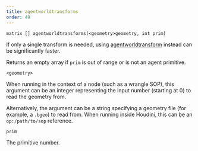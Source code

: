 ```yaml
---
title: agentworldtransforms
order: 49
---
```

`matrix [] agentworldtransforms(<geometry>geometry, int prim)`

If only a single transform is needed, using [agentworldtransform](/en/houdini-vex/crowds/agentworldtransform "Returns the current world space transform of an agent primitive’s bone.") instead can be significantly faster.

Returns an empty array if `prim` is out of range or is not an agent primitive.

`<geometry>`

When running in the context of a node (such as a wrangle SOP), this argument can be an integer representing the input number (starting at 0) to read the geometry from.

Alternatively, the argument can be a string specifying a geometry file (for example, a `.bgeo`) to read from. When running inside Houdini, this can be an `op:/path/to/sop` reference.

`prim`

The primitive number.

